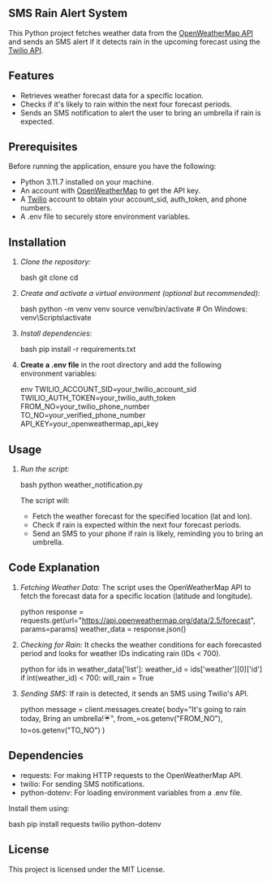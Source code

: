 ## SMS Rain Alert System

This Python project fetches weather data from the [OpenWeatherMap API](https://openweathermap.org/api) and sends an SMS alert if it detects rain in the upcoming forecast using the [Twilio API](https://www.twilio.com/docs/usage/api).

## Features
- Retrieves weather forecast data for a specific location.
- Checks if it's likely to rain within the next four forecast periods.
- Sends an SMS notification to alert the user to bring an umbrella if rain is expected.

## Prerequisites
Before running the application, ensure you have the following:

- Python 3.11.7 installed on your machine.
- An account with [OpenWeatherMap](https://home.openweathermap.org/users/sign_up) to get the API key.
- A [Twilio](https://www.twilio.com/) account to obtain your account_sid, auth_token, and phone numbers.
- A .env file to securely store environment variables.

## Installation

1. *Clone the repository:*

   bash
   git clone <your-repo-url>
   cd <your-project-directory>
   

2. *Create and activate a virtual environment (optional but recommended):*

   bash
   python -m venv venv
   source venv/bin/activate  # On Windows: venv\Scripts\activate
   

3. *Install dependencies:*

   bash
   pip install -r requirements.txt
   

4. **Create a .env file** in the root directory and add the following environment variables:

   env
   TWILIO_ACCOUNT_SID=your_twilio_account_sid
   TWILIO_AUTH_TOKEN=your_twilio_auth_token
   FROM_NO=your_twilio_phone_number
   TO_NO=your_verified_phone_number
   API_KEY=your_openweathermap_api_key
   

## Usage

1. *Run the script:*

   bash
   python weather_notification.py
   

   The script will:

   - Fetch the weather forecast for the specified location (lat and lon).
   - Check if rain is expected within the next four forecast periods.
   - Send an SMS to your phone if rain is likely, reminding you to bring an umbrella.

## Code Explanation

1. *Fetching Weather Data:*
   The script uses the OpenWeatherMap API to fetch the forecast data for a specific location (latitude and longitude).

   python
   response = requests.get(url="https://api.openweathermap.org/data/2.5/forecast", params=params)
   weather_data = response.json()
   

2. *Checking for Rain:*
   It checks the weather conditions for each forecasted period and looks for weather IDs indicating rain (IDs < 700).

   python
   for ids in weather_data['list']:
       weather_id = ids['weather'][0]['id']
       if int(weather_id) < 700:
           will_rain = True
   

3. *Sending SMS:*
   If rain is detected, it sends an SMS using Twilio's API.

   python
   message = client.messages.create(
       body="It's going to rain today, Bring an umbrella!☔",
       from_=os.getenv("FROM_NO"),
       to=os.getenv("TO_NO")
   )
   

## Dependencies

- requests: For making HTTP requests to the OpenWeatherMap API.
- twilio: For sending SMS notifications.
- python-dotenv: For loading environment variables from a .env file.

Install them using:

bash
pip install requests twilio python-dotenv


## License

This project is licensed under the MIT License.
